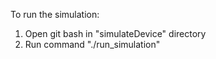 To run the simulation:

1. Open git bash in "simulateDevice" directory 
2. Run command "./run_simulation"